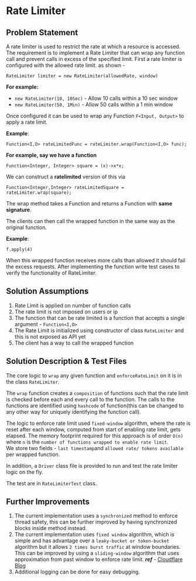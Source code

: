# Rate Limiter
## Problem Statement
A rate limiter is used to restrict the rate at which a resource is accessed. 
The requirement is to implement a Rate Limiter that can wrap any function call 
and prevent calls in excess of the specified limit. First a rate limiter is 
configured with the allowed rate limit. as shown - 

`RateLimiter limiter = new RateLimiter(allowedRate, window)`

**For example:**

- `new RateLimiter(10, 10Sec)` - Allow 10 calls within a 10 sec window
- `new RateLimiter(50, 1Min)` - Allow 50 calls within a 1 min window

Once configured it can be used to wrap any Function `F<Input, Output>` to apply a rate limit.

**Example**:

`Function<I,O> rateLimitedFunc = rateLimiter.wrap(Function<I,O> func);`

**For example, say we have a function**

`Function<Integer, Integer> square = (x)->x*x;`

We can construct a **ratelimited** version of this via

`Function<Integer,Integer> rateLimitedSquare = rateLimiter.wrap(square);`

The wrap method takes a Function and returns a Function with **same signature**.

The clients can then call the wrapped function in the same way as the original function.

**Example**: 

`f.apply(4)`

When this wrapped function receives more calls than allowed it should fail the excess requests.
After implementing the function write test cases to verify the functionality of RateLimiter.

## Solution Assumptions
1. Rate Limit is applied on number of function calls
2. The rate limit is not imposed on users or ip 
3. The function that can be rate limited is a function that accepts a single argument - `Function<I,O>`
4. The Rate Limit is initialized using constructor of class `RateLimiter` and this is not exposed as API yet 
5. The client has a way to call the wrapped function


## Solution Description & Test Files
The core logic to `wrap` any given function and `enforceRateLimit` on it is in the class `RateLimiter`.

The `wrap` function creates a `composition` of functions such that the rate limit is checked 
before each and every call to the function. The calls to the functions are identified using 
`hashcode` of function(this can be changed to any other way for uniquely identifying the function call).

The logic to enforce rate limit used `fixed-window` algorithm, where the rate is reset after 
each window, computed from start of enabling rate limit, gets elapsed.
The memory footprint required for this approach is of order `O(n)` where `n` is  the 
`number of functions wrapped to enable rate limit`.<br/>
We store two fields - `last timestamp`and `allowed rate/ tokens available` per wrapped function.

In addition, a `Driver` class file is provided to run and test the rate limiter logic on the fly.

The test are in `RateLimiterTest` class.


## Further Improvements 
1. The current implementation uses a `synchronized` method to enforce thread safety, this can be further improved by having synchronized blocks inside method instead. 
2. The current implementation uses `fixed window` algorithm, which is simple
and has advantage over a `leaky-bucket or token-bucket` algorithm but it allows `2 times burst traffic` at window boundaries.
This can be improved by using a `sliding-window` algorithm that uses approximation from past window to enforce rate limit. 
_**ref**_ - [Cloudflare Blog](https://blog.cloudflare.com/counting-things-a-lot-of-different-things/)
3. Additional logging can be done for easy debugging.

